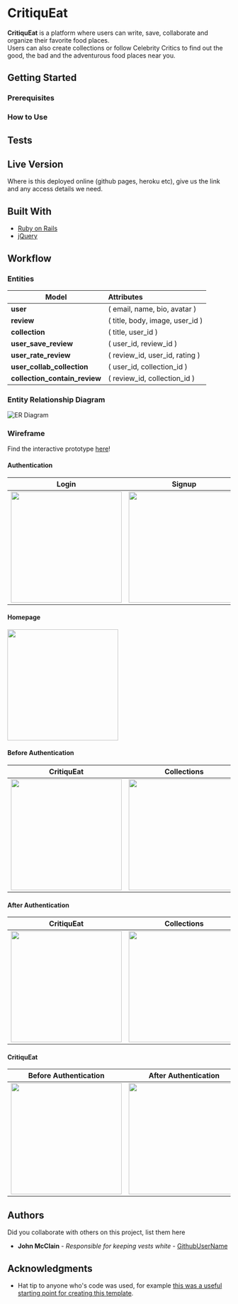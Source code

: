 # CritiquEat

**CritiquEat** is a platform where users can write, save, collaborate and organize their favorite food places.  
Users can also create collections or follow Celebrity Critics to find out the good, the bad and the adventurous food places near you.

## Getting Started

<!--
Provide instructions here about how to get your project running on our local machine. Do we just need to clone and open a certain file or do we need to install anything first.
-->

### Prerequisites
<!--
What is needed to install and run the project, how do we install them

```
Code example
``` -->

### How to Use
<!--
A step by step guide on how to install and use the project, for example if this is a game, how do we play it.


```
Code example
```

More steps...

```
until finished
``` -->


## Tests
<!--
Did you write automated tests? If so, how do we run them.


```
Code example
``` -->

## Live Version

Where is this deployed online (github pages, heroku etc), give us the link and any access details we need.

## Built With

* [Ruby on Rails](https://rubyonrails.org)
* [jQuery](http://jquery.com/)

## Workflow

### Entities
| Model                         | Attributes                      |
| ---------                     | :--------                       |
| __user__                      | ( email, name, bio, avatar )    |
| __review__                    | ( title, body, image, user_id ) |
| __collection__                | ( title, user_id )              |
| __user_save_review__          | ( user_id, review_id )          |
| __user_rate_review__          | ( review_id, user_id, rating )  |
| __user_collab_collection__    | ( user_id, collection_id )      |
| __collection_contain_review__ | ( review_id, collection_id )    |

### Entity Relationship Diagram
![ER Diagram](https://github.com/TayKangSheng/project-3-starter/blob/master/ER%20diagram.png)

### Wireframe
Find the interactive prototype [here]()!

#### Authentication
Login           |  Signup
:-------------------------:|:-------------------------:
<img src="https://github.com/TayKangSheng/project-3-starter/blob/master/Wireframe/Auth-01.png" width="250"> |  <img src="https://github.com/TayKangSheng/project-3-starter/blob/master/Wireframe/Auth-02.png" width="250">

#### Homepage
<img src="https://github.com/TayKangSheng/project-3-starter/blob/master/Wireframe/B-Auth-01.png" width="250">

#### Before Authentication
CritiquEat           |  Collections  | Saved CritiquEat   |
:-------------------------:|:-------------------------:|:-------------------------:|
<img src="https://github.com/TayKangSheng/project-3-starter/blob/master/Wireframe/B-Auth-04.png" width="250"> |  <img src="https://github.com/TayKangSheng/project-3-starter/blob/master/Wireframe/B-Auth-03.png" width="250"> | <img src="https://github.com/TayKangSheng/project-3-starter/blob/master/Wireframe/B-Auth-02.png" width="250">

#### After Authentication
CritiquEat           |  Collections  | Saved CritiquEat   |
:-------------------------:|:-------------------------:|:-------------------------:|
<img src="https://github.com/TayKangSheng/project-3-starter/blob/master/Wireframe/A-Auth-03.png" width="250"> |  <img src="https://github.com/TayKangSheng/project-3-starter/blob/master/Wireframe/A-Auth-02.png" width="250"> | <img src="https://github.com/TayKangSheng/project-3-starter/blob/master/Wireframe/A-Auth-01.png" width="250">

#### CritiquEat
Before Authentication | After Authentication
:-------------------------:|:-------------------------:
<img src="https://github.com/TayKangSheng/project-3-starter/blob/master/Wireframe/B-Auth-05.png" width="250"> |  <img src="https://github.com/TayKangSheng/project-3-starter/blob/master/Wireframe/A-Auth-04.png" width="250">

## Authors

Did you collaborate with others on this project, list them here

* **John McClain** - *Responsible for keeping vests white* - [GithubUserName](https://github.com/GithubUserName)

## Acknowledgments

* Hat tip to anyone who's code was used, for example [this was a useful starting point for creating this template](https://gist.github.com/PurpleBooth/109311bb0361f32d87a2).
